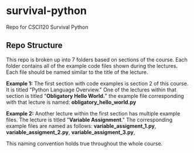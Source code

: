 # survival-python
Repo for CSCI120 Survival Python

## Repo Structure
This repo is broken up into 7 folders based on sections of the course. Each folder contains all of the example code files shown during the lectures. Each file should be named similar to the title of the lecture. 

**Example 1:** The first section with code examples is section 2 of this course. It is titled "Python Language Overview." One of the lectures within that section is titled "**Obligatory Hello World.**" the example file corresponding with that lecture is named: **obligatory_hello_world.py**

**Example 2:** Another lecture within the first section has multiple example files. The lecture is titled "**Variable Assignment**." The corresponding example files are named as follows: **variable_assigment_1.py**, **variable_assigment_2.py**, **variable_assigment_3.py**, 

This naming convention holds true throughout the whole course.